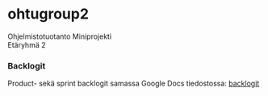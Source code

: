 # ohtugroup2
Ohjelmistotuotanto Miniprojekti  
Etäryhmä 2


### Backlogit


Product- sekä sprint backlogit samassa Google Docs tiedostossa: [backlogit](https://docs.google.com/spreadsheets/d/1rT_qqeMHwjVh0V5nsZWkXJ-ITP9PoduPhPwhL3oXlmU/)